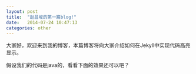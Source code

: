```yaml
---
layout: post
title:  "赵昌峻的第一篇blog!"
date:   2014-07-24 10:47:13
categories: other
---
```

大家好，欢迎来到我的博客，本篇博客将向大家介绍如何在Jekyll中实现代码高亮显示。

假设我们的代码是java的，看看下面的效果还可以吧？

